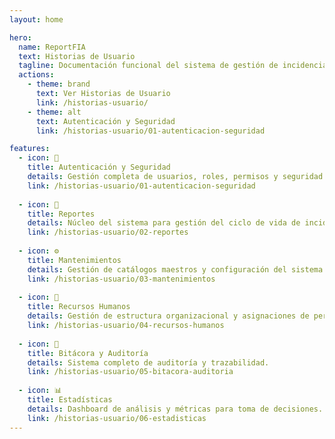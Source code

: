 ```yaml
---
layout: home

hero:
  name: ReportFIA
  text: Historias de Usuario
  tagline: Documentación funcional del sistema de gestión de incidencias y mantenimiento
  actions:
    - theme: brand
      text: Ver Historias de Usuario
      link: /historias-usuario/
    - theme: alt
      text: Autenticación y Seguridad
      link: /historias-usuario/01-autenticacion-seguridad

features:
  - icon: 🔐
    title: Autenticación y Seguridad
    details: Gestión completa de usuarios, roles, permisos y seguridad con 2FA.
    link: /historias-usuario/01-autenticacion-seguridad
  
  - icon: 📄
    title: Reportes
    details: Núcleo del sistema para gestión del ciclo de vida de incidencias.
    link: /historias-usuario/02-reportes
  
  - icon: ⚙️
    title: Mantenimientos
    details: Gestión de catálogos maestros y configuración del sistema.
    link: /historias-usuario/03-mantenimientos
  
  - icon: 👥
    title: Recursos Humanos
    details: Gestión de estructura organizacional y asignaciones de personal.
    link: /historias-usuario/04-recursos-humanos
  
  - icon: 📖
    title: Bitácora y Auditoría
    details: Sistema completo de auditoría y trazabilidad.
    link: /historias-usuario/05-bitacora-auditoria
  
  - icon: 📊
    title: Estadísticas
    details: Dashboard de análisis y métricas para toma de decisiones.
    link: /historias-usuario/06-estadisticas
---
```

